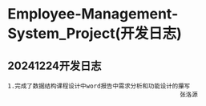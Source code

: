 # Employee-Management-System_Project(开发日志)
## 20241224开发日志
    1.完成了数据结构课程设计中word报告中需求分析和功能设计的攥写                                              
                                                    张洛源
    